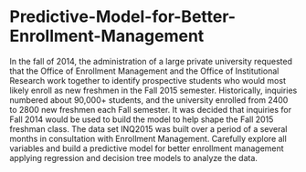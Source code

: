 # Predictive-Model-for-Better-Enrollment-Management
In the fall of 2014, the administration of a large private university requested that the Office of Enrollment Management and the Office of Institutional Research work together to identify prospective students who would most likely enroll as new freshmen in the Fall 2015 semester. Historically, inquiries numbered about 90,000+ students, and the university enrolled from 2400 to 2800 new freshmen each Fall semester. It was decided that inquiries for Fall 2014 would be used to build the model to help shape the Fall 2015 freshman class. The data set INQ2015 was built over a period of a several months in consultation with Enrollment Management. Carefully explore all variables and build a predictive model for better enrollment management applying regression and decision tree models to analyze the data. 
